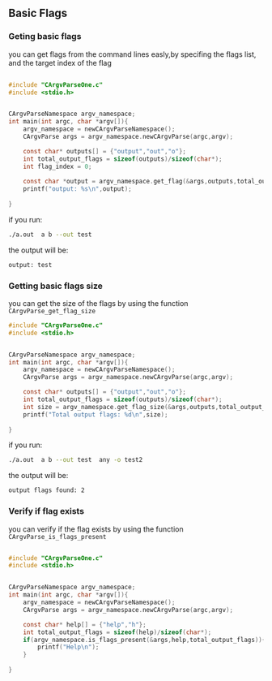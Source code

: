 
## Basic Flags
### Geting basic flags
you can get flags from the command lines easly,by specifing the flags list, 
and the target index of the flag 

```c

#include "CArgvParseOne.c"
#include <stdio.h>


CArgvParseNamespace argv_namespace;
int main(int argc, char *argv[]){
    argv_namespace = newCArgvParseNamespace();
    CArgvParse args = argv_namespace.newCArgvParse(argc,argv);

    const char* outputs[] = {"output","out","o"};
    int total_output_flags = sizeof(outputs)/sizeof(char*);
    int flag_index = 0;
    
    const char *output = argv_namespace.get_flag(&args,outputs,total_output_flags,flag_index);
    printf("output: %s\n",output);
    
}
```
if you run:
```bash
./a.out  a b --out test
```
the output will be:
```bash
output: test
```

### Getting basic flags size

you can get the size of the flags by using the function `CArgvParse_get_flag_size` 
```c
#include "CArgvParseOne.c"
#include <stdio.h>


CArgvParseNamespace argv_namespace;
int main(int argc, char *argv[]){
    argv_namespace = newCArgvParseNamespace();
    CArgvParse args = argv_namespace.newCArgvParse(argc,argv);

    const char* outputs[] = {"output","out","o"};
    int total_output_flags = sizeof(outputs)/sizeof(char*);
    int size = argv_namespace.get_flag_size(&args,outputs,total_output_flags);
    printf("Total output flags: %d\n",size);
    
}
```
if you run:
```bash
./a.out  a b --out test  any -o test2 
```
the output will be:
```bash
output flags found: 2
```

### Verify if flag exists
you can verify if the flag exists by using the function `CArgvParse_is_flags_present` 
```c

#include "CArgvParseOne.c"
#include <stdio.h>


CArgvParseNamespace argv_namespace;
int main(int argc, char *argv[]){
    argv_namespace = newCArgvParseNamespace();
    CArgvParse args = argv_namespace.newCArgvParse(argc,argv);

    const char* help[] = {"help","h"};
    int total_output_flags = sizeof(help)/sizeof(char*);
    if(argv_namespace.is_flags_present(&args,help,total_output_flags)){
        printf("Help\n");
    }
    
}
```